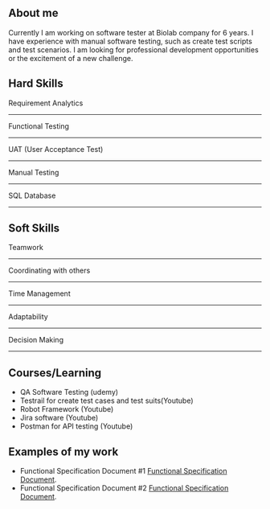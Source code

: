 
## About me
Currently I am working on software tester at Biolab company for 6 years.
I have experience with manual software testing, such as create test scripts and test scenarios.
I am looking for professional development opportunities or the excitement of a new challenge.

## Hard Skills
Requirement Analytics

---

Functional Testing

***

UAT (User Acceptance Test)

___

Manual Testing

***

SQL Database

***

## Soft Skills
Teamwork

---

Coordinating with others

***

Time Management

___

Adaptability

***

Decision Making

***

## Courses/Learning 
* QA Software Testing (udemy)
* Testrail for create test cases and test suits(Youtube)
* Robot Framework (Youtube)
* Jira software (Youtube)
* Postman for API testing (Youtube)
## Examples of my work

* Functional Specification Document #1 [Functional Specification Document](https://drive.google.com/file/d/1xOWW2dfde0gVYTJXaSgdkO295jvpDWpl/view?usp=sharing).
* Functional Specification Document #2 [Functional Specification Document](https://drive.google.com/file/d/1GD6wpS3mtPK77T_ZYTmcAwx-KNsphEvo/view?usp=sharing).

